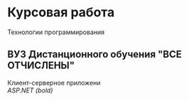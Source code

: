 # Курсовая работа 
Технологии программирования
## ВУЗ Дистанционного обучения "ВСЕ ОТЧИСЛЕНЫ"
Клиент-серверное приложени  
*ASP.NET (bold)*
